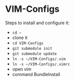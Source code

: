 VIM-Configs
===========

Steps to install and configure it:
 * `cd ~`
 * clone it
 * `cd VIM-Configs`
 * `git submodule init`
 * `git submodule update`
 * `ln -s ~/VIM-Configs/.vim`
 * `ln -s ~/VIM-Configs/.vimrc`
 * open vim
 * command BundleInstall
